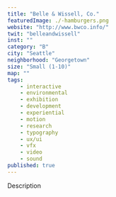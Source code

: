 ```yaml
---
title: "Belle & Wissell, Co."
featuredImage: ./-hamburgers.png
website: "http://www.bwco.info/"
twit: "belleandwissell"
inst: ""
category: "B"
city: "Seattle"
neighborhood: "Georgetown"
size: "Small (1-10)"
map: ""
tags:
    - interactive
    - environmental
    - exhibition
    - development 
    - experiential 
    - motion 
    - research 
    - typography 
    - ux/ui 
    - vfx 
    - video 
    - sound 
published: true
---
```


Description
